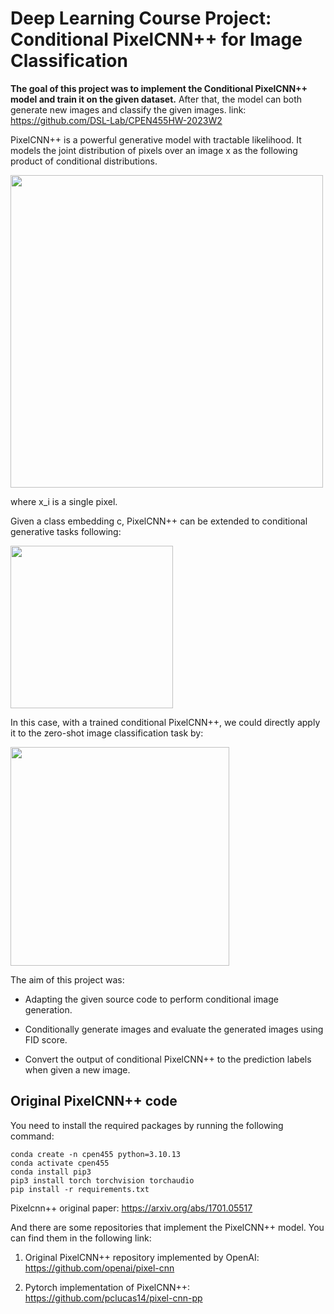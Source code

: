 # Deep Learning Course Project: Conditional PixelCNN++ for Image Classification 

**The goal of this project was to implement the Conditional PixelCNN++ model and train it on the given dataset.** After that, the model can both generate new images and classify the given images. 
link: https://github.com/DSL-Lab/CPEN455HW-2023W2


PixelCNN++ is a powerful generative model with tractable likelihood. It models the joint distribution of pixels over an image x as the following product of conditional distributions.

<img src="https://cdn-uploads.huggingface.co/production/uploads/65000e786a230e55a65c45ad/-jZg8HEMyFnpduNsi-Alt.png" width = "500" align="center"/>

where x_i is a single pixel.

Given a class embedding c, PixelCNN++ can be extended to conditional generative tasks following:

<img src="https://cdn-uploads.huggingface.co/production/uploads/65000e786a230e55a65c45ad/_jv7O2Z_1s1oYLXjIqS1V.png" width = "260" align="center"/>

In this case, with a trained conditional PixelCNN++, we could directly apply it to the zero-shot image classification task by:

<img src="https://cdn-uploads.huggingface.co/production/uploads/65000e786a230e55a65c45ad/P4co1MxbW8tmhgYwBNOxk.png" width = "350" align="center"/>

The aim of this project was:
* Adapting the given source code to perform conditional image generation.
  
* Conditionally generate images and evaluate the generated images using FID score.

* Convert the output of conditional PixelCNN++ to the prediction labels when given a new image.
  


## Original PixelCNN++ code
You need to install the required packages by running the following command:
```
conda create -n cpen455 python=3.10.13
conda activate cpen455
conda install pip3
pip3 install torch torchvision torchaudio
pip install -r requirements.txt
```

Pixelcnn++ original paper: https://arxiv.org/abs/1701.05517

And there are some repositories that implement the PixelCNN++ model. You can find them in the following link:

1. Original PixelCNN++ repository implemented by OpenAI: https://github.com/openai/pixel-cnn

2. Pytorch implementation of PixelCNN++: https://github.com/pclucas14/pixel-cnn-pp
